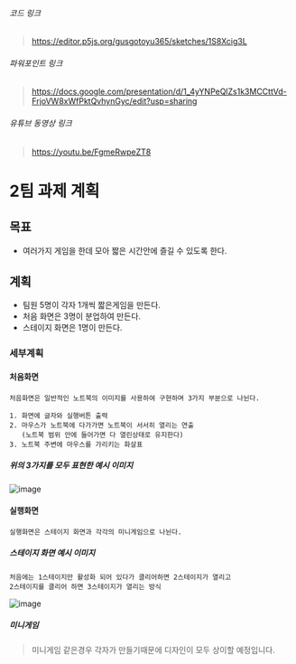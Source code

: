 ###### 코드 링크
> https://editor.p5js.org/gusgotoyu365/sketches/1S8Xcig3L  
###### 파워포인트 링크
> https://docs.google.com/presentation/d/1_4yYNPeQlZs1k3MCCttVd-FrjoVW8xWfPktQvhynGyc/edit?usp=sharing  
###### 유튜브 동영상 링크
> https://youtu.be/FgmeRwpeZT8  

# 2팀 과제 계획

## 목표
- 여러가지 게임을 한데 모아 짧은 시간안에 즐길 수 있도록 한다.

## 계획
- 팀원 5명이 각자 1개씩 짧은게임을 만든다.
- 처음 화면은 3명이 분업하여 만든다.
- 스테이지 화면은 1명이 만든다.

### 세부계획  
#### 처음화면
```
처음화면은 일반적인 노트북의 이미지를 사용하여 구현하며 3가지 부분으로 나뉜다.

1. 화면에 글자와 실행버튼 출력
2. 마우스가 노트북에 다가가면 노트북이 서서히 열리는 연출
   (노트북 범위 안에 들어가면 다 열린상태로 유지한다)
3. 노트북 주변에 마우스를 가리키는 화살표
```
##### 위의 3가지를 모두 표현한 예시 이미지
![image](https://user-images.githubusercontent.com/81298756/170483842-7e2ef56f-07c5-40e7-894f-fa116c00db90.png)  
#### 실행화면  
```
실행화면은 스테이지 화면과 각각의 미니게임으로 나뉜다.
```
##### 스테이지 화면 예시 이미지
```
처음에는 1스테이지만 활성화 되어 있다가 클리어하면 2스테이지가 열리고  
2스테이지를 클리어 하면 3스테이지가 열리는 방식
```
![image](https://user-images.githubusercontent.com/81298756/170484042-ef028aae-df42-43b6-a212-5462ee9cc121.png)  
##### 미니게임 
> 미니게임 같은경우 각자가 만들기때문에 디자인이 모두 상이할 예정입니다.
